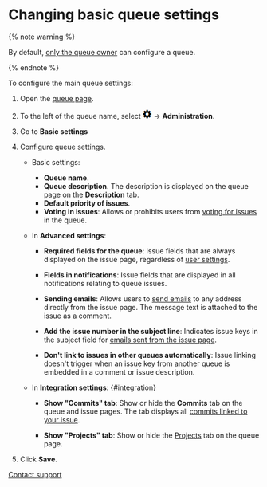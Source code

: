 # Changing basic queue settings

{% note warning %}

By default, [only the queue owner](queue-access.md) can configure a queue.

{% endnote %}

To configure the main queue settings:

1. Open the [queue page](../user/queue.md).

1. To the left of the queue name, select ![](../../_assets/tracker/icon-settings.png) → **Administration**.

1. Go to **Basic settings**

1. Configure queue settings.

    - Basic settings:
        - **Queue name**.
        - **Queue description**. The description is displayed on the queue page on the **Description** tab.
        - **Default priority of issues**.
        - **Voting in issues**: Allows or prohibits users from [voting for issues](../user/votes.md) in the queue.

    - In **Advanced settings**:
        - **Required fields for the queue**: Issue fields that are always displayed on the issue page, regardless of [user settings](../user/edit-ticket.md#section_jqw_ppn_jz).
        - **Fields in notifications**: Issue fields that are displayed in all notifications relating to queue issues.

        - **Sending emails**: Allows users to [send emails](../user/comments.md#section_zpd_ph5_wdb) to any address directly from the issue page. The message text is attached to the issue as a comment.
        - **Add the issue number in the subject line**: Indicates issue keys in the subject field for [emails sent from the issue page](../user/comments.md#section_zpd_ph5_wdb).
        - **Don't link to issues in other queues automatically**: Issue linking doesn't trigger when an issue key from another queue is embedded in a comment or issue description.

    - In **Integration settings**: {#integration}
        - **Show "Commits" tab**: Show or hide the **Commits** tab on the queue and issue pages. The tab displays all [commits linked to your issue](../user/edit-ticket.md#sec_commit).

        - **Show "Projects" tab**: Show or hide the [Projects](projects.md) tab on the queue page.


1. Click **Save**.


[Contact support](../troubleshooting.md)

